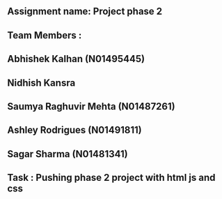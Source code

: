 ## Assignment name: Project phase 2
## Team Members :
## Abhishek Kalhan (N01495445)
## Nidhish Kansra
## Saumya Raghuvir Mehta (N01487261)
## Ashley Rodrigues (N01491811)
## Sagar Sharma (N01481341)
## Task : Pushing phase 2 project with html js and css
